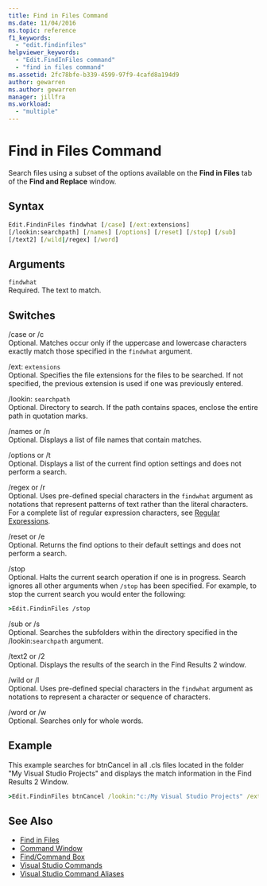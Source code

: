 ```yaml
---
title: Find in Files Command
ms.date: 11/04/2016
ms.topic: reference
f1_keywords:
  - "edit.findinfiles"
helpviewer_keywords:
  - "Edit.FindInFiles command"
  - "find in files command"
ms.assetid: 2fc78bfe-b339-4599-97f9-4cafd8a194d9
author: gewarren
ms.author: gewarren
manager: jillfra
ms.workload:
  - "multiple"
---
```

# Find in Files Command
Search files using a subset of the options available on the **Find in Files** tab of the **Find and Replace** window.

## Syntax

```cmd
Edit.FindinFiles findwhat [/case] [/ext:extensions]
[/lookin:searchpath] [/names] [/options] [/reset] [/stop] [/sub]
[/text2] [/wild|/regex] [/word]
```

## Arguments

 `findwhat`\
Required. The text to match.

## Switches
 /case or /c\
Optional. Matches occur only if the uppercase and lowercase characters exactly match those specified in the `findwhat` argument.

 /ext: `extensions`\
Optional. Specifies the file extensions for the files to be searched. If not specified, the previous extension is used if one was previously entered.

 /lookin: `searchpath`\
Optional. Directory to search. If the path contains spaces, enclose the entire path in quotation marks.

 /names or /n\
Optional. Displays a list of file names that contain matches.

 /options or /t\
Optional. Displays a list of the current find option settings and does not perform a search.

 /regex or /r\
Optional. Uses pre-defined special characters in the `findwhat` argument as notations that represent patterns of text rather than the literal characters. For a complete list of regular expression characters, see [Regular Expressions](../../ide/using-regular-expressions-in-visual-studio.md).

 /reset or /e\
Optional. Returns the find options to their default settings and does not perform a search.

 /stop\
Optional. Halts the current search operation if one is in progress. Search ignores all other arguments when `/stop` has been specified. For example, to stop the current search you would enter the following:

```cmd
>Edit.FindinFiles /stop
```

 /sub or /s\
Optional. Searches the subfolders within the directory specified in the /lookin:`searchpath` argument.

 /text2 or /2\
Optional. Displays the results of the search in the Find Results 2 window.

 /wild or /l\
Optional. Uses pre-defined special characters in the `findwhat` argument as notations to represent a character or sequence of characters.

 /word or /w\
Optional. Searches only for whole words.

## Example
This example searches for btnCancel in all .cls files located in the folder "My Visual Studio Projects" and displays the match information in the Find Results 2 Window.

```cmd
>Edit.FindinFiles btnCancel /lookin:"c:/My Visual Studio Projects" /ext:*.cls /text2
```

## See Also

- [Find in Files](../../ide/find-in-files.md)
- [Command Window](../../ide/reference/command-window.md)
- [Find/Command Box](../../ide/find-command-box.md)
- [Visual Studio Commands](../../ide/reference/visual-studio-commands.md)
- [Visual Studio Command Aliases](../../ide/reference/visual-studio-command-aliases.md)